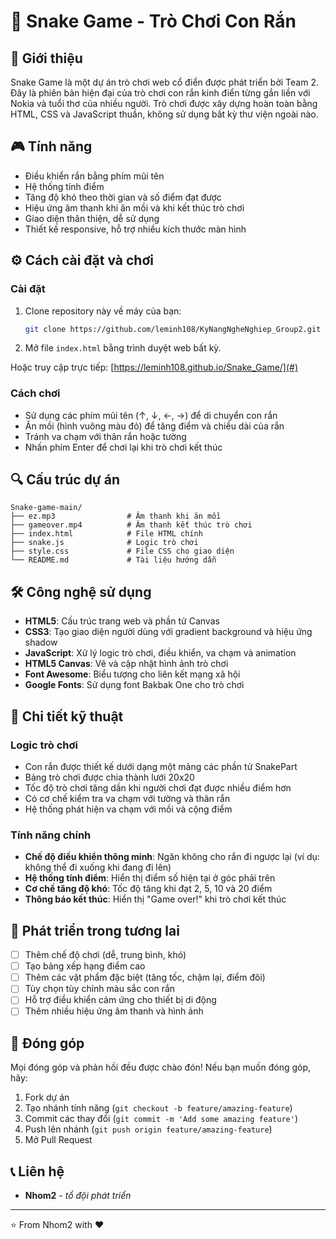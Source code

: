 # 🐍 Snake Game - Trò Chơi Con Rắn

## 📖 Giới thiệu

Snake Game là một dự án trò chơi web cổ điển được phát triển bởi Team 2. Đây là phiên bản hiện đại của trò chơi con rắn kinh điển từng gắn liền với Nokia và tuổi thơ của nhiều người. Trò chơi được xây dựng hoàn toàn bằng HTML, CSS và JavaScript thuần, không sử dụng bất kỳ thư viện ngoài nào.

## 🎮 Tính năng

-   Điều khiển rắn bằng phím mũi tên
-   Hệ thống tính điểm
-   Tăng độ khó theo thời gian và số điểm đạt được
-   Hiệu ứng âm thanh khi ăn mồi và khi kết thúc trò chơi
-   Giao diện thân thiện, dễ sử dụng
-   Thiết kế responsive, hỗ trợ nhiều kích thước màn hình

## ⚙️ Cách cài đặt và chơi

### Cài đặt

1. Clone repository này về máy của bạn:

    ```bash
    git clone https://github.com/leminh108/KyNangNgheNghiep_Group2.git
    ```

2. Mở file `index.html` bằng trình duyệt web bất kỳ.

Hoặc truy cập trực tiếp: [https://leminh108.github.io/Snake_Game/](#)

### Cách chơi

-   Sử dụng các phím mũi tên (↑, ↓, ←, →) để di chuyển con rắn
-   Ăn mồi (hình vuông màu đỏ) để tăng điểm và chiều dài của rắn
-   Tránh va chạm với thân rắn hoặc tường
-   Nhấn phím Enter để chơi lại khi trò chơi kết thúc

## 🔍 Cấu trúc dự án

```
Snake-game-main/
├── ez.mp3                # Âm thanh khi ăn mồi
├── gameover.mp4          # Âm thanh kết thúc trò chơi
├── index.html            # File HTML chính
├── snake.js              # Logic trò chơi
├── style.css             # File CSS cho giao diện
└── README.md             # Tài liệu hướng dẫn
```

## 🛠️ Công nghệ sử dụng

-   **HTML5**: Cấu trúc trang web và phần tử Canvas
-   **CSS3**: Tạo giao diện người dùng với gradient background và hiệu ứng shadow
-   **JavaScript**: Xử lý logic trò chơi, điều khiển, va chạm và animation
-   **HTML5 Canvas**: Vẽ và cập nhật hình ảnh trò chơi
-   **Font Awesome**: Biểu tượng cho liên kết mạng xã hội
-   **Google Fonts**: Sử dụng font Bakbak One cho trò chơi

## 📝 Chi tiết kỹ thuật

### Logic trò chơi

-   Con rắn được thiết kế dưới dạng một mảng các phần tử SnakePart
-   Bảng trò chơi được chia thành lưới 20x20
-   Tốc độ trò chơi tăng dần khi người chơi đạt được nhiều điểm hơn
-   Có cơ chế kiểm tra va chạm với tường và thân rắn
-   Hệ thống phát hiện va chạm với mồi và cộng điểm

### Tính năng chính

-   **Chế độ điều khiển thông minh**: Ngăn không cho rắn đi ngược lại (ví dụ: không thể đi xuống khi đang đi lên)
-   **Hệ thống tính điểm**: Hiển thị điểm số hiện tại ở góc phải trên
-   **Cơ chế tăng độ khó**: Tốc độ tăng khi đạt 2, 5, 10 và 20 điểm
-   **Thông báo kết thúc**: Hiển thị "Game over!" khi trò chơi kết thúc

## 🔮 Phát triển trong tương lai

-   [ ] Thêm chế độ chơi (dễ, trung bình, khó)
-   [ ] Tạo bảng xếp hạng điểm cao
-   [ ] Thêm các vật phẩm đặc biệt (tăng tốc, chậm lại, điểm đôi)
-   [ ] Tùy chọn tùy chỉnh màu sắc con rắn
-   [ ] Hỗ trợ điều khiển cảm ứng cho thiết bị di động
-   [ ] Thêm nhiều hiệu ứng âm thanh và hình ảnh

## 🤝 Đóng góp

Mọi đóng góp và phản hồi đều được chào đón! Nếu bạn muốn đóng góp, hãy:

1. Fork dự án
2. Tạo nhánh tính năng (`git checkout -b feature/amazing-feature`)
3. Commit các thay đổi (`git commit -m 'Add some amazing feature'`)
4. Push lên nhánh (`git push origin feature/amazing-feature`)
5. Mở Pull Request

## 📞 Liên hệ

-   **Nhom2** - _tổ đội phát triển_

---

⭐️ From Nhom2 with ❤️
